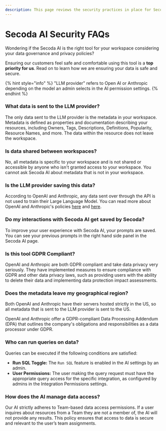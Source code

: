 ```yaml
---
description: This page reviews the security practices in place for Secoda AI.
---
```


# Secoda AI Security FAQs

Wondering if the Secoda AI is the right tool for your workspace considering your data governance and privacy policies?

Ensuring our customers feel safe and comfortable using this tool is a **top priority for us**. Read on to learn how we are ensuring your data is safe and secure.

{% hint style="info" %}
"LLM provider" refers to Open AI or Anthropic depending on the model an admin selects in the AI permission settings.
{% endhint %}

### What data is sent to the LLM provider?

The only data sent to the LLM provider is the metadata in your workspace. Metadata is defined as properties and documentation describing your resources, including Owners, Tags, Descriptions, Definitions, Popularity, Resource Names, and more. The data within the resource does not leave the workspace.

### Is data shared between workspaces?

No, all metadata is specific to your workspace and is not shared or accessible by anyone who isn't granted access to your workspace. You cannot ask Secoda AI about metadata that is not in your workspace.

### Is the LLM provider saving this data?

According to OpenAI and Anthropic, any data sent over through the API is not used to train their Large Language Model. You can read more about OpenAI and Anthropic's policies [here](https://openai.com/policies/api-data-usage-policies) and [here](https://www.anthropic.com/legal/commercial-terms).

### Do my interactions with Secoda AI get saved by Secoda?

To improve your user experience with Secoda AI, your prompts are saved. You can see your previous prompts in the right hand side panel in the Secoda AI page.

### Is this tool GDPR Compliant?

OpenAI and Anthropic are both GDPR compliant and take data privacy very seriously. They have implemented measures to ensure compliance with GDPR and other data privacy laws, such as providing users with the ability to delete their data and implementing data protection impact assessments.

### Does the metadata leave my geographical region?

Both OpenAI and Anthropic have their servers hosted strictly in the US, so all metadata that is sent to the LLM provider is sent to the US.

OpenAI and Anthropic offer a GDPR-compliant Data Processing Addendum (DPA) that outlines the company's obligations and responsibilities as a data processor under GDPR.

### Who can run queries on data?

Queries can be executed if the following conditions are satisfied:

* **Run SQL Toggle:** The `Run SQL` feature is enabled in the AI settings by an admin.
* **User Permissions:** The user making the query request must have the appropriate query access for the specific integration, as configured by admins in the Integration Permissions settings.

### **How does the AI manage data access?**

Our AI strictly adheres to Team-based data access permissions. If a user inquires about resources from a Team they are not a member of, the AI will not provide any results. This policy ensures that access to data is secure and relevant to the user’s team assignments.
